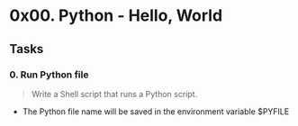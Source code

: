 # 0x00. Python - Hello, World
## Tasks

### 0. Run Python file
> Write a Shell script that runs a Python script.
- The Python file name will be saved in the environment variable $PYFILE